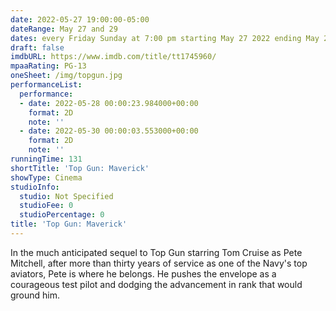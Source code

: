 ```yaml
---
date: 2022-05-27 19:00:00-05:00
dateRange: May 27 and 29
dates: every Friday Sunday at 7:00 pm starting May 27 2022 ending May 29 2022
draft: false
imdbURL: https://www.imdb.com/title/tt1745960/
mpaaRating: PG-13
oneSheet: /img/topgun.jpg
performanceList:
  performance:
  - date: 2022-05-28 00:00:23.984000+00:00
    format: 2D
    note: ''
  - date: 2022-05-30 00:00:03.553000+00:00
    format: 2D
    note: ''
runningTime: 131
shortTitle: 'Top Gun: Maverick'
showType: Cinema
studioInfo:
  studio: Not Specified
  studioFee: 0
  studioPercentage: 0
title: 'Top Gun: Maverick'
---
```


In the much anticipated sequel to Top Gun starring Tom Cruise as Pete Mitchell, after more than thirty years of service as one of the Navy's top aviators, Pete is where he belongs. He pushes the envelope as a courageous test pilot and dodging the advancement in rank that would ground him.